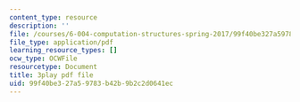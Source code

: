 ```yaml
---
content_type: resource
description: ''
file: /courses/6-004-computation-structures-spring-2017/99f40be327a59783b42b9b2c2d0641ec_uh5zxZCp70c.pdf
file_type: application/pdf
learning_resource_types: []
ocw_type: OCWFile
resourcetype: Document
title: 3play pdf file
uid: 99f40be3-27a5-9783-b42b-9b2c2d0641ec
---
```

